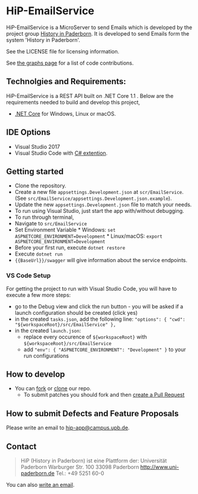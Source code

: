 HiP-EmailService
======

HiP-EmailService is a MicroServer to send Emails which is developed by the project group [History in 
Paderborn](http://is.uni-paderborn.de/fachgebiete/fg-engels/lehre/ss15/hip-app/pg-hip-app.html).
It is developed to send Emails form the system 'History in Paderborn'. 

See the LICENSE file for licensing information.

See [the graphs page](https://github.com/HiP-App/HiP-EmailService/graphs/contributors) 
for a list of code contributions.

## Technolgies and Requirements:
HiP-EmailService is a REST API built on .NET Core 1.1 . Below are the requirements needed to build and develop this project,
 * [.NET Core](https://www.microsoft.com/net/core#windows) for Windows, Linux or macOS.
 
## IDE Options
 * Visual Studio 2017
 * Visual Studio Code with [C# extention](https://marketplace.visualstudio.com/items?itemName=ms-vscode.csharp).

## Getting started

 * Clone the repository.
 * Create a new file `appsettings.Development.json` at `scr/EmailService`. (See `src/EmailService/appsettings.Development.json.example`).
 * Update the new `appsettings.Development.json` file to match your needs.
 * To run using Visual Studio, just start the app with/without debugging.
 * To run through terminal,
  * Navigate to `src/EmailService`
  * Set Environment Variable 
		* Windows: `set ASPNETCORE_ENVIRONMENT=Development`
		* Linux/macOS: `export ASPNETCORE_ENVIRONMENT=Development`
  * Before your first run, execute `dotnet restore`
  * Execute `dotnet run`
  * `{{BaseUrl}}/swagger` will give information about the service endpoints.

### VS Code Setup

For getting the project to run with Visual Studio Code, you will have to execute a few more steps:

 * go to the Debug view and click the run button - you will be asked if a launch configuration should be created (click yes)
 * in the created `tasks.json`, add the following line: `"options": { "cwd": "${workspaceRoot}/src/EmailService" },`
 * in the created `launch.json`:
   * replace every occurence of `${workspaceRoot}` with `${workspaceRoot}/src/EmailService`
   * add `"env": { "ASPNETCORE_ENVIRONMENT": "Development" }` to your run configurations

## How to develop

 * You can [fork](https://help.github.com/articles/fork-a-repo/) or [clone](https://help.github.com/articles/cloning-a-repository/) our repo.
   * To submit patches you should fork and then [create a Pull Request](https://help.github.com/articles/using-pull-requests/)

## How to submit Defects and Feature Proposals

Please write an email to [hip-app@campus.upb.de](mailto:hip-app@campus.upb.de).

## Contact

> HiP (History in Paderborn) ist eine Plattform der:
> Universität Paderborn
> Warburger Str. 100
> 33098 Paderborn
> http://www.uni-paderborn.de
> Tel.: +49 5251 60-0

You can also [write an email](mailto:hip-app@campus.upb.de).
